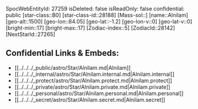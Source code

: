 ﻿---
location: [-1.2,84.05,1500]
type: Station
tags:
- astro/Star

---
SpocWebEntityId: 27259
isDeleted: false
isReadOnly: false
confidential: public
[star-class::B0]
[star-class-id::28188]
[Mass-sol::]
[name::Alnilam]
[geo-alt::1500]
[geo-lon::84.05]
[geo-lat::-1.2]
[geo-lon-v::0]
[geo-lat-v::0]
[bright-min::17]
[bright-max::17]
[Zodiac-index::5]
[ZodiacId::28142]
[NextStarId::27265]



## Confidential Links & Embeds: 
- [[../../../_public/astro/Star/Alnilam.md|Alnilam]] 
- [[../../../_internal/astro/Star/Alnilam.internal.md|Alnilam.internal]] 
- [[../../../_protect/astro/Star/Alnilam.protect.md|Alnilam.protect]] 
- [[../../../_private/astro/Star/Alnilam.private.md|Alnilam.private]] 
- [[../../../_personal/astro/Star/Alnilam.personal.md|Alnilam.personal]] 
- [[../../../_secret/astro/Star/Alnilam.secret.md|Alnilam.secret]]


